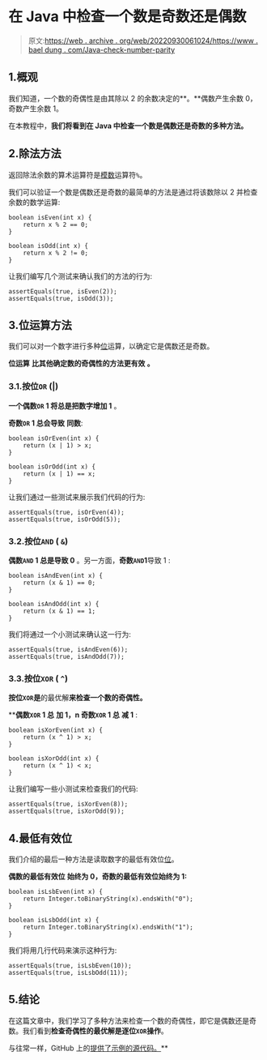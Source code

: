 # 在 Java 中检查一个数是奇数还是偶数

> 原文:[https://web . archive . org/web/20220930061024/https://www . bael dung . com/Java-check-number-parity](https://web.archive.org/web/20220930061024/https://www.baeldung.com/java-check-number-parity)

## 1.概观

我们知道，一个数的奇偶性是由其除以 2 的余数决定的**。**偶数产生余数 0，奇数产生余数 1。

在本教程中，**我们将看到在 Java 中检查一个数是偶数还是奇数的多种方法。**

## 2.除法方法

返回除法余数的算术运算符是[模数](/web/20220811081223/https://www.baeldung.com/modulo-java)运算符`%`。

我们可以验证一个数是偶数还是奇数的最简单的方法是通过将该数除以 2 并检查余数的数学运算:

```
boolean isEven(int x) {
    return x % 2 == 0;
}

boolean isOdd(int x) {
    return x % 2 != 0;
}
```

让我们编写几个测试来确认我们的方法的行为:

```
assertEquals(true, isEven(2));
assertEquals(true, isOdd(3));
```

## 3.位运算方法

我们可以对一个数字进行多种[位](/web/20220811081223/https://www.baeldung.com/java-bitwise-operators)运算，以确定它是偶数还是奇数。

**位运算** **比其他确定数的奇偶性的方法更有效** **。**

### 3.1.按位`OR` (|)

**一个偶数`OR` 1 将总是把数字增加 1** 。

**奇数`OR` 1 总会导致** **同数**:

```
boolean isOrEven(int x) {
    return (x | 1) > x;
}

boolean isOrOdd(int x) {
    return (x | 1) == x;
}
```

让我们通过一些测试来展示我们代码的行为:

```
assertEquals(true, isOrEven(4));
assertEquals(true, isOrOdd(5));
```

### 3.2.按位`AND` ( `&`)

**偶数`AND` 1 总是导致 0** 。另一方面，**奇数`AND`1**导致 1 :

```
boolean isAndEven(int x) {
    return (x & 1) == 0;
}

boolean isAndOdd(int x) {
    return (x & 1) == 1;
}
```

我们将通过一个小测试来确认这一行为:

```
assertEquals(true, isAndEven(6));
assertEquals(true, isAndOdd(7));
```

### 3.3.按位`XOR` ( `^`)

**按位`XOR`是**的最优解**来检查一个数的奇偶性。**

 ****偶数`XOR` 1 总** **加 1，n 奇数`XOR` 1 总** **减 1** :

```
boolean isXorEven(int x) {
    return (x ^ 1) > x;
}

boolean isXorOdd(int x) {
    return (x ^ 1) < x;
}
```

让我们编写一些小测试来检查我们的代码:

```
assertEquals(true, isXorEven(8));
assertEquals(true, isXorOdd(9));
```

## 4.最低有效位

我们介绍的最后一种方法是读取数字的最低有效位[位](/web/20220811081223/https://www.baeldung.com/java-get-bit-at-position)。

**偶数的最低有效位** **始终为 0，奇数的最低有效位始终为 1:**

```
boolean isLsbEven(int x) {
    return Integer.toBinaryString(x).endsWith("0");
}

boolean isLsbOdd(int x) {
    return Integer.toBinaryString(x).endsWith("1");
}
```

我们将用几行代码来演示这种行为:

```
assertEquals(true, isLsbEven(10));
assertEquals(true, isLsbOdd(11));
```

## 5.结论

在这篇文章中，我们学习了多种方法来检查一个数的奇偶性，即它是偶数还是奇数。我们看到**检查奇偶性的最优解是逐位`XOR`操作**。

与往常一样，GitHub 上的[提供了示例的源代码。](https://web.archive.org/web/20220811081223/https://github.com/eugenp/tutorials/tree/master/core-java-modules/core-java-numbers-5)**
